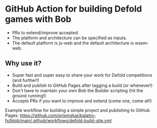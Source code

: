# GitHub Action for building Defold games with Bob
- PRs to extend/improve accepted.
- The platform and architecture can be specified as inputs.
- The default platform is js-web and the default architecture is wasm-web.

## Why use it?
 - Super fast and super easy to share your work for Defold competitions (and further!)
 - Build and publish to GitHub Pages after tagging a build (or whenever!)
 - Don't have to maintain your own Bob the Builder scripting (hit the ground running!)
 - Accepts PRs if you want to improve and extend (come one, come all!)

Example workflow for building a simple project and publishing to GitHub Pages: https://github.com/prismglue/balatro-fx/blob/main/.github/workflows/defold-build-site.yml
